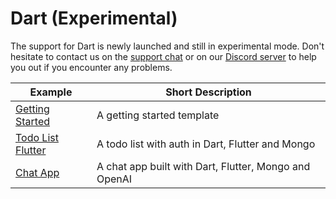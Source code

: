 # Dart (Experimental)

The support for Dart is newly launched and still in experimental mode. Don't hesitate to contact us on the [support chat](https://app.genez.io) or on our [Discord server](https://discord.com/invite/uc9H5YKjXv) to help you out if you encounter any problems.

| Example                                 | Short Description                                     |
| --------------------------------------- | ----------------------------------------------------- |
| [Getting Started](getting-started.md)   | A getting started template                            |
| [Todo List Flutter](todo-list-react.md) | A todo list with auth in Dart, Flutter and Mongo      |
| [Chat App](chat-with-yoda-chatgpt.md)   | A chat app built with Dart, Flutter, Mongo and OpenAI |
